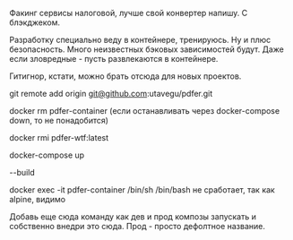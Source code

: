 Факинг сервисы налоговой, лучше свой конвертер напишу. С блэкджеком.

Разработку специально веду в контейнере, тренируюсь. Ну и плюс безопасность. Много неизвестных бэковых зависимостей будут. Даже если зловредные - пусть развлекаются в контейнере.

Гитигнор, кстати, можно брать отсюда для новых проектов.

git remote add origin git@github.com:utavegu/pdfer.git

docker rm pdfer-container (если останавливать через docker-compose down, то не понадобится)

docker rmi pdfer-wtf:latest

docker-compose up

--build

docker exec -it pdfer-container /bin/sh
/bin/bash не сработает, так как alpine, видимо

Добавь еще сюда команду как дев и прод композы запускать и собственно внедри это сюда. Прод - просто дефолтное название.
